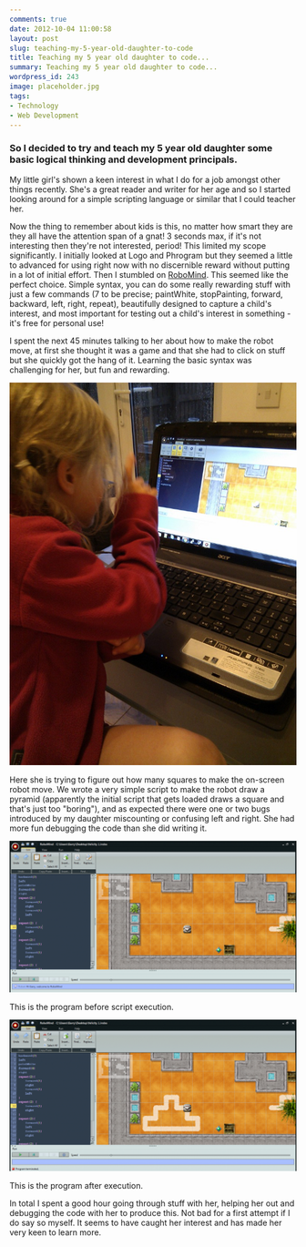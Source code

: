 ```yaml
---
comments: true
date: 2012-10-04 11:00:58
layout: post
slug: teaching-my-5-year-old-daughter-to-code
title: Teaching my 5 year old daughter to code...
summary: Teaching my 5 year old daughter to code...
wordpress_id: 243
image: placeholder.jpg
tags:
- Technology
- Web Development
---
```


### So I decided to try and teach my 5 year old daughter some basic logical thinking and development principals.

My little girl's shown a keen interest in what I do for a job amongst other things recently. She's a great reader and writer for her age and so I started looking around for a simple scripting language or similar that I could teacher her.

Now the thing to remember about kids is this, no matter how smart they are they all have the attention span of a gnat! 3 seconds max, if it's not interesting then they're not interested, period! This limited my scope significantly. I initially looked at Logo and Phrogram but they seemed a little to advanced for using right now with no discernible reward without putting in a lot of initial effort. Then I stumbled on [RoboMind](http://www.robomind.net/en/index.html). This seemed like the perfect choice. Simple syntax, you can do some really rewarding stuff with just a few commands (7 to be precise; paintWhite, stopPainting, forward, backward, left, right, repeat), beautifully designed to capture a child's interest, and most important for testing out a child's interest in something - it's free for personal use!

I spent the next 45 minutes talking to her about how to make the robot move, at first she thought it was a game and that she had to click on stuff but she quickly got the hang of it. Learning the basic syntax was challenging for her, but fun and rewarding.

[![](/img/posts/scripting-768x1024.jpg)](/img/posts/scripting.jpg)

Here she is trying to figure out how many squares to make the on-screen robot move. We wrote a very simple script to make the robot draw a pyramid (apparently the initial script that gets loaded draws a square and that's just too "boring"), and as expected there were one or two bugs introduced by my daughter miscounting or confusing left and right. She had more fun debugging the code than she did writing it.

[![](/img/posts/script_before-1024x541.png)](/img/posts/script_before.png)

This is the program before script execution.

[![](/img/posts/script_after-1024x541.png)](/img/posts/script_after.png)

This is the program after execution.

In total I spent a good hour going through stuff with her, helping her out and debugging the code with her to produce this. Not bad for a first attempt if I do say so myself. It seems to have caught her interest and has made her very keen to learn more.
